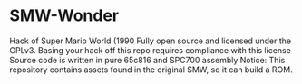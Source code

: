 # SMW-Wonder
Hack of Super Mario World (1990
Fully open source and licensed under the GPLv3.
Basing your hack off this repo requires compliance with this license
Source code is written in pure 65c816 and SPC700 assembly
Notice: This repository contains assets found in the original SMW, so it can build a ROM.
